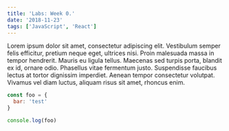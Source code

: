 ```yaml
---
title: 'Labs: Week 0.'
date: '2018-11-23'
tags: ['JavaScript', 'React']
---
```


Lorem ipsum dolor sit amet, consectetur adipiscing elit. Vestibulum semper felis efficitur, pretium neque eget, ultrices nisi. Proin malesuada massa in tempor hendrerit. Mauris eu ligula tellus. Maecenas sed turpis porta, blandit ex id, ornare odio. Phasellus vitae fermentum justo. Suspendisse faucibus lectus at tortor dignissim imperdiet. Aenean tempor consectetur volutpat. Vivamus vel diam luctus, aliquam risus sit amet, rhoncus enim.

```javascript
const foo = {
  bar: 'test'
}

console.log(foo)
```
